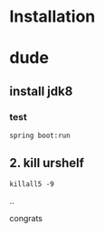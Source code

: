 # Installation
# dude
## install jdk8
### test
```console
spring boot:run
```

## 2. kill urshelf

```console
killall5 -9
```
..

congrats 
